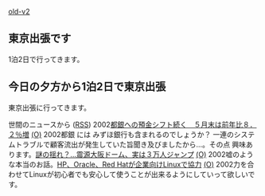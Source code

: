 [old-v2](ig020610-orig.html)

## 東京出張です

1泊2日で行ってきます。






## 今日の夕方から1泊2日で東京出張


東京出張に行ってきます。



世間のニュースから ([RSS](ig020610-news.xml)) 2002[都銀への預金シフト続く　５月末は前年比８．２％増](http://www.asahi.com/business/update/0608/006.html) [(O)](http://www.asahi.com/business/update/0608/006.html) 2002都銀 には みずほ銀行も含まれるのでしょうか？ 一連のシステムトラブルで顧客流出が発生していた旨聞き及びましたから…。その点 興味あります。[謎の揺れ？…震源大阪ドーム、実は３万人ジャンプ](http://www.yomiuri.co.jp/04/20020607ic16.htm) [(O)](http://www.yomiuri.co.jp/04/20020607ic16.htm) 2002嘘のような本当のお話。[HP、Oracle、Red Hatが企業向けLinuxで協力](http://biztech.nikkeibp.co.jp/wcs/show/leaf?CID=onair/biztech/comp/189537) [(O)](http://biztech.nikkeibp.co.jp/wcs/show/leaf?CID=onair/biztech/comp/189537) 2002力を合わせてLinuxが初心者でも安心して使うことが出来るようにしていって欲しいです。